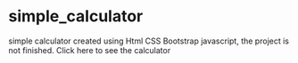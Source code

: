 # simple_calculator
simple calculator created using Html CSS Bootstrap javascript, the project is not finished.
<a src=""> Click here to see the calculator </a>
